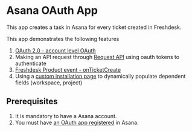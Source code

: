 # Asana OAuth App

This app creates a task in Asana for every ticket created in Freshdesk.

This app demonstrates the following features

1. [OAuth 2.0 - account level OAuth](https://developer.freshdesk.com/v2/docs/oauth/)
2. Making an API request through [Request API](https://developer.freshdesk.com/v2/docs/request-api/) using oauth tokens to authenticate
3. [Freshdesk Product event - onTicketCreate](https://developer.freshdesk.com/v2/docs/product-events/#onticketcreate)
4. Using a [custom installation page](https://developer.freshdesk.com/v2/docs/custom-installation-page/) to dynamically populate dependent fields (workspace, project)

## Prerequisites

1. It is mandatory to have a Asana account.
2. You must have [an OAuth app registered](https://asana.com/developers/documentation/getting-started/auth#register-an-app) in Asana.
